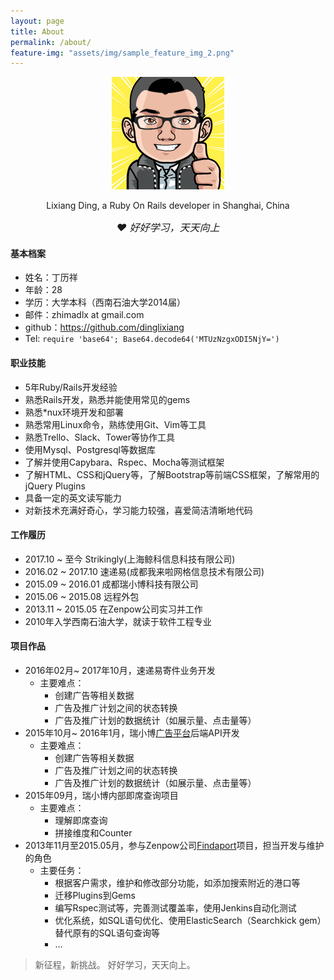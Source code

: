```yaml
---
layout: page
title: About
permalink: /about/
feature-img: "assets/img/sample_feature_img_2.png"
---
```


<div style="text-align: center">
 <img src="/assets/img/ding.png" style="margin:auto"
 alt="Lixiang Ding">
 <p>Lixiang Ding, a Ruby On Rails developer in Shanghai, China</p>
 <em style="font-size:16px;" class="text-muted">&hearts; 好好学习，天天向上</em>
</div>

#### 基本档案
- 姓名：丁历祥
- 年龄：28
- 学历：大学本科（西南石油大学2014届）
- 邮件：zhimadlx at gmail.com
- github：https://github.com/dinglixiang
- Tel: `require 'base64'; Base64.decode64('MTUzNzgxODI5NjY=')`

#### 职业技能
- 5年Ruby/Rails开发经验
- 熟悉Rails开发，熟悉并能使用常见的gems
- 熟悉*nux环境开发和部署
- 熟悉常用Linux命令，熟练使用Git、Vim等工具
- 熟悉Trello、Slack、Tower等协作工具
- 使用Mysql、Postgresql等数据库
- 了解并使用Capybara、Rspec、Mocha等测试框架
- 了解HTML、CSS和jQuery等，了解Bootstrap等前端CSS框架，了解常用的jQuery Plugins
- 具备一定的英文读写能力
- 对新技术充满好奇心，学习能力较强，喜爱简洁清晰地代码

#### 工作履历
- 2017.10 ~ 至今    Strikingly(上海鲸科信息科技有限公司)
- 2016.02 ~ 2017.10 速递易(成都我来啦网格信息技术有限公司)
- 2015.09 ~ 2016.01 成都瑞小博科技有限公司
- 2015.06 ~ 2015.08 远程外包
- 2013.11 ~ 2015.05 在Zenpow公司实习并工作
- 2010年入学西南石油大学，就读于软件工程专业

#### 项目作品
- 2016年02月~ 2017年10月，速递易寄件业务开发
  - 主要难点：
    - 创建广告等相关数据
    - 广告及推广计划之间的状态转换
    - 广告及推广计划的数据统计（如展示量、点击量等）
- 2015年10月~ 2016年1月，瑞小博[广告平台](http://e.rippletek.com/)后端API开发
  - 主要难点：
    - 创建广告等相关数据
    - 广告及推广计划之间的状态转换
    - 广告及推广计划的数据统计（如展示量、点击量等）
- 2015年09月，瑞小博内部即席查询项目
  - 主要难点：
    - 理解即席查询
    - 拼接维度和Counter
- 2013年11月至2015.05月，参与Zenpow公司[Findaport](http://www.findaport.com/)项目，担当开发与维护的角色
  - 主要任务：
    - 根据客户需求，维护和修改部分功能，如添加搜索附近的港口等
    - 迁移Plugins到Gems
    - 编写Rspec测试等，完善测试覆盖率，使用Jenkins自动化测试
    - 优化系统，如SQL语句优化、使用ElasticSearch（Searchkick gem）替代原有的SQL语句查询等
    - ...

>新征程，新挑战。 好好学习，天天向上。
